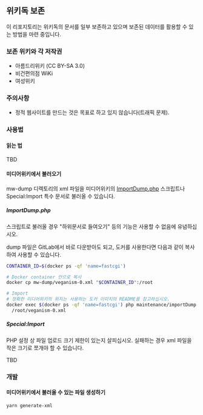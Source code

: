## 위키독 보존

이 리포지토리는 위키독의 문서를 일부 보존하고 있으며 보존된 데이터를 활용할 수 있는 방법을 마련 중입니다.

### 보존 위키와 각 저작권

- 아름드리위키 (CC BY-SA 3.0)
- 비건편의점 WiKi
- 여성위키

### 주의사항

- 정적 웹사이트를 만드는 것은 목표로 하고 있지 않습니다(트래픽 문제).

### 사용법

#### 읽는 법

TBD

#### 미디어위키에서 불러오기

mw-dump 디렉토리의 xml 파일을 미디어위키의 [ImportDump.php] 스크립트나 Special:Import 특수 문서로 불러올 수 있습니다.

##### ImportDump.php

스크립트로 불러올 경우 "하위문서로 들여오기" 등의 기능은 사용할 수 없음에 유념하십시오.

dump 파일은 GitLab에서 바로 다운받아도 되고, 도커를 사용한다면 다음과 같이 복사하여 사용할 수 있습니다.

```sh
CONTAINER_ID=$(docker ps -qf 'name=fastcgi')

# Docker container 안으로 복사
docker cp mw-dump/veganism-0.xml "$CONTAINER_ID":/root

# Import
# 정확한 미디어위키의 위치는 사용하는 도커 이미지의 README를 참고하십시오.
docker exec $(docker ps -qf 'name=fastcgi') php maintenance/importDump.php \
  /root/veganism-0.xml
```

##### Special:Import

PHP 설정 상 파일 업로드 크기 제한이 있는지 살피십시오. 실패하는 경우 xml 파일을 작은 크기로 쪼개야 할 수 있습니다.

TBD

### 개발

#### 미디어위키에서 불러올 수 있는 파일 생성하기

```
yarn generate-xml
```

[importdump.php]: https://www.mediawiki.org/wiki/Special:MyLanguage/Manual:ImportDump.php
